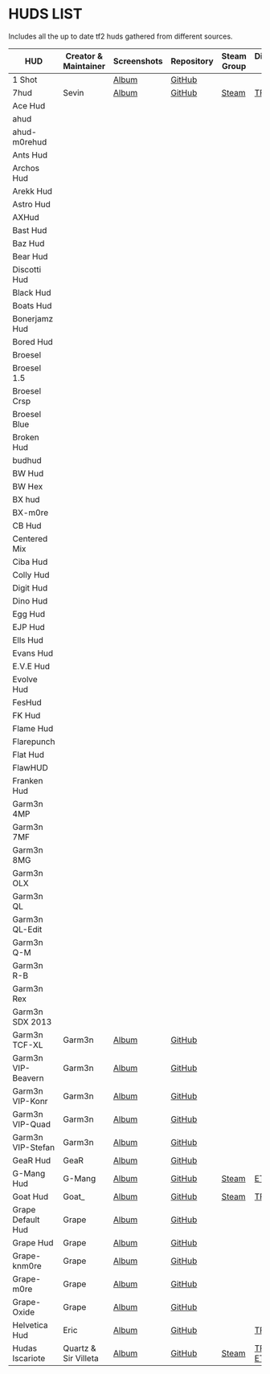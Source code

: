 # HUDS LIST												
												
Includes all the up to date tf2 huds gathered from different sources.												
												
HUD	|	Creator & Maintainer	|	Screenshots	|	Repository	|	Steam Group	|	Discussion Thread	|	Direct Download
---	|	--------------------	|	-----------	|	----------	|	-----------	|	-----------------	|	---------------
1 Shot	|		|	[Album](https://imgur.com/a/HieQg)	|	[GitHub](https://github.com/Hypnootize/1-Shot-Hud)	|		|		|	[Download](https://github.com/Hypnootize/1-Shot-Hud/archive/master.zip)
7hud	|	Sevin	|	[Album](https://imgur.com/a/yluqH)	|	[GitHub](https://github.com/Sevin7/7hud)	|	[Steam](https://steamcommunity.com/groups/7HUD)	|	[TFTV](https://www.teamfortress.tv/12745/7hud)	|	[Download](https://github.com/Sevin7/7hud/archive/master.zip)
Ace Hud	|		|		|		|		|		|	
ahud	|		|		|		|		|		|	
ahud-m0rehud	|		|		|		|		|		|	
Ants Hud	|		|		|		|		|		|	
Archos Hud	|		|		|		|		|		|	
Arekk Hud	|		|		|		|		|		|	
Astro Hud	|		|		|		|		|		|	
AXHud	|		|		|		|		|		|	
Bast Hud	|		|		|		|		|		|	
Baz Hud	|		|		|		|		|		|	
Bear Hud	|		|		|		|		|		|	
Discotti Hud	|		|		|		|		|		|	
Black Hud	|		|		|		|		|		|	
Boats Hud	|		|		|		|		|		|	
Bonerjamz Hud	|		|		|		|		|		|	
Bored Hud	|		|		|		|		|		|	
Broesel	|		|		|		|		|		|	
Broesel 1.5	|		|		|		|		|		|	
Broesel Crsp	|		|		|		|		|		|	
Broesel Blue	|		|		|		|		|		|	
Broken Hud	|		|		|		|		|		|	
budhud	|		|		|		|		|		|	
BW Hud	|		|		|		|		|		|	
BW Hex	|		|		|		|		|		|	
BX hud	|		|		|		|		|		|	
BX-m0re	|		|		|		|		|		|	
CB Hud	|		|		|		|		|		|	
Centered Mix	|		|		|		|		|		|	
Ciba Hud	|		|		|		|		|		|	
Colly Hud	|		|		|		|		|		|	
Digit Hud	|		|		|		|		|		|	
Dino Hud	|		|		|		|		|		|	
Egg Hud	|		|		|		|		|		|	
EJP Hud	|		|		|		|		|		|	
Ells Hud	|		|		|		|		|		|	
Evans Hud	|		|		|		|		|		|	
E.V.E Hud 	|		|		|		|		|		|	
Evolve Hud	|		|		|		|		|		|	
FesHud	|		|		|		|		|		|	
FK Hud	|		|		|		|		|		|	
Flame Hud	|		|		|		|		|		|	
Flarepunch	|		|		|		|		|		|	
Flat Hud 	|		|		|		|		|		|	
FlawHUD	|		|		|		|		|		|	
Franken Hud	|		|		|		|		|		|	
Garm3n 4MP	|		|		|		|		|		|	
Garm3n 7MF	|		|		|		|		|		|	
Garm3n 8MG	|		|		|		|		|		|	
Garm3n OLX	|		|		|		|		|		|	
Garm3n QL	|		|		|		|		|		|	
Garm3n QL-Edit	|		|		|		|		|		|	
Garm3n Q-M	|		|		|		|		|		|	
Garm3n R-B	|		|		|		|		|		|	
Garm3n Rex	|		|		|		|		|		|	
Garm3n SDX 2013	|		|		|		|		|		|	
Garm3n TCF-XL	|	Garm3n	|	[Album](https://imgur.com/a/Q7SLN)	|	[GitHub](https://github.com/Hypnootize/Garm3n-TCF-XL)	|		|		|	[Download](https://github.com/Hypnootize/Garm3n-TCF-XL/archive/master.zip)
Garm3n VIP-Beavern	|	Garm3n	|	[Album](https://imgur.com/a/tK9N1)	|	[GitHub](https://github.com/Hypnootize/Garm3n-VIP-Beavern)	|		|		|	[Download](https://github.com/Hypnootize/Garm3n-VIP-Beavern/archive/master.zip)
Garm3n VIP-Konr	|	Garm3n	|	[Album](https://imgur.com/a/cIa2N)	|	[GitHub](https://github.com/Hypnootize/Garm3n-VIP-Konr)	|		|		|	[Download](https://github.com/Hypnootize/Garm3n-VIP-Konr/archive/master.zip)
Garm3n VIP-Quad	|	Garm3n 	|	[Album](https://imgur.com/a/gzaxK)	|	[GitHub](https://github.com/Hypnootize/Garm3n-VIP-Quad)	|		|		|	[Download](https://github.com/Hypnootize/Garm3n-VIP-Quad/archive/master.zip)
Garm3n VIP-Stefan	|	Garm3n	|	 [Album](https://imgur.com/a/xgQiy)	|	[GitHub](https://github.com/Hypnootize/Garm3n-VIP-Stefan)	|		|		|	[Download](https://github.com/Hypnootize/Garm3n-VIP-Stefan/archive/master.zip)
GeaR Hud	|	GeaR	|	[Album](https://imgur.com/a/9YgR9)	|	[GitHub](https://github.com/Hypnootize/GeaR-Hud)	|		|		|	[Download](https://github.com/Hypnootize/GeaR-Hud/archive/master.zip)
G-Mang Hud	|	G-Mang	|	[Album](https://imgur.com/a/IZKZA)	|	[GitHub](https://github.com/Hypnootize/G-Mang-Hud)	|	[Steam](https://steamcommunity.com/groups/gmanghud)	|	[ETF2L](http://etf2l.org/forum/customise/topic-10210/)	|	[Download](https://github.com/Hypnootize/G-Mang-Hud/archive/master.zip)
Goat Hud	|	Goat_ 	|	[Album](https://imgur.com/a/T584p)	|	[GitHub](https://github.com/Hypnootize/Goat-Hud)	|	[Steam](https://steamcommunity.com/groups/goat_hud)	|	[TFTV](https://www.teamfortress.tv/10839/goat-hud)	|	[Download](https://github.com/Hypnootize/Goat-Hud/archive/master.zip)
Grape Default Hud	|	Grape	|	[Album](https://imgur.com/a/m2nyT)	|	[GitHub](https://github.com/Hypnootize/Grape-Default-Hud)	|		|		|	[Download](https://github.com/Hypnootize/Grape-Default-Hud/archive/master.zip)
Grape Hud	|	Grape 	|	[Album](https://imgur.com/a/hDF9j)	|	[GitHub](https://github.com/Hypnootize/Grape-Hud)	|		|		|	[Download](https://github.com/Hypnootize/Grape-Hud/archive/master.zip)
Grape-knm0re	|	Grape 	|	[Album](https://imgur.com/a/9pTHl)	|	[GitHub](https://github.com/Hypnootize/Grape-knm0re)	|		|		|	[Download](https://github.com/Hypnootize/Grape-knm0re/archive/master.zip)
Grape-m0re	|	Grape 	|	[Album](https://imgur.com/a/8KYR6)	|	[GitHub](https://github.com/Hypnootize/Grape-M0rehud)	|		|		|	[Download](https://github.com/Hypnootize/Grape-M0rehud/archive/master.zip)
Grape-Oxide	|	Grape 	|	[Album](https://imgur.com/a/9Z9Z5)	|	[GitHub](https://github.com/Hypnootize/Grape-Oxide)	|		|		|	[Download](https://github.com/Hypnootize/Grape-Oxide/archive/master.zip)
Helvetica Hud	|	Eric	|	[Album](https://imgur.com/a/igBJ1)	|	[GitHub](https://github.com/Hypnootize/Helvetica-Hud)	|		|	[TFTV](https://www.teamfortress.tv/14620/who-likes-helvetica)	|	[Download](https://github.com/Hypnootize/Helvetica-Hud/archive/master.zip)
Hudas Iscariote	|	Quartz & Sir Villeta	|	[Album](https://imgur.com/a/ag9He)	|	[GitHub](https://github.com/Hypnootize/Hudas-Iscariote)	|	[Steam](https://steamcommunity.com/groups/KinevoNetwork)	|	[TFTV](https://www.teamfortress.tv/8719/hud-hudas-iscariote-first-beta-release) [ETF2L](http://etf2l.org/forum/huds/topic-26048/)	|	[Download](https://github.com/Hypnootize/Hudas-Iscariote/archive/master.zip)
